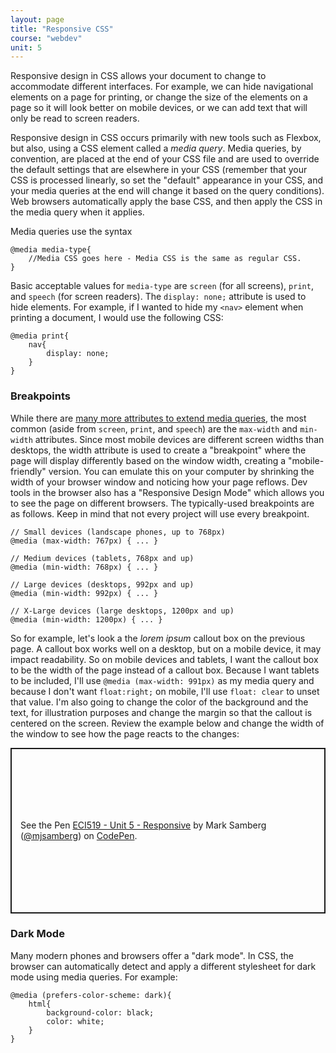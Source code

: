 ```yaml
---
layout: page
title: "Responsive CSS"
course: "webdev"
unit: 5
---
```


Responsive design in CSS allows your document to change to accommodate different interfaces. For example, we can hide navigational elements on a page for printing, or change the size of the elements on a page so it will look better on mobile devices, or we can add text that will only be read to screen readers.

Responsive design in CSS occurs primarily with new tools such as Flexbox, but also, using a CSS element called a _media query_. Media queries, by convention, are placed at the end of your CSS file and are used to override the default settings that are elsewhere in your CSS (remember that your CSS is processed linearly, so set the "default" appearance in your CSS, and your media queries at the end will change it based on the query conditions). Web browsers automatically apply the base CSS, and then apply the CSS in the media query when it applies. 

Media queries use the syntax

	@media media-type{
		//Media CSS goes here - Media CSS is the same as regular CSS.
	}

Basic acceptable values for ```media-type``` are ```screen``` (for all screens), ```print```, and ```speech``` (for screen readers). The ```display: none;``` attribute is used to hide elements. For example, if I wanted to hide my ```<nav>``` element when printing a document, I would use the following CSS:

	@media print{
		nav{
			display: none;
		}
	}

### Breakpoints
While there are [many more attributes to extend media queries](https://developer.mozilla.org/en-US/docs/Web/CSS/Media_Queries/Using_media_queries), the most common (aside from ```screen```, ```print```, and ```speech```) are the ```max-width``` and ```min-width``` attributes. Since most mobile devices are different screen widths than desktops, the width attribute is used to create a "breakpoint" where the page will display differently based on the window width, creating a "mobile-friendly" version. You can emulate this on your computer by shrinking the width of your browser window and noticing how your page reflows. Dev tools in the browser also has a "Responsive Design Mode" which allows you to see the page on different browsers. The typically-used breakpoints are as follows. Keep in mind that not every project will use every breakpoint.

	// Small devices (landscape phones, up to 768px)
	@media (max-width: 767px) { ... }
	
	// Medium devices (tablets, 768px and up)
	@media (min-width: 768px) { ... }
	
	// Large devices (desktops, 992px and up)
	@media (min-width: 992px) { ... }
	
	// X-Large devices (large desktops, 1200px and up)
	@media (min-width: 1200px) { ... }

So for example, let's look a the _lorem ipsum_ callout box on the previous page. A callout box works well on a desktop, but on a mobile device, it may impact readability. So on mobile devices and tablets, I want the callout box to be the width of the page instead of a callout box. Because I want tablets to be included, I'll use ```@media (max-width: 991px)``` as my media query and because I don't want ```float:right;``` on mobile, I'll use ```float: clear``` to unset that value. I'm also going to change the color of the background and the text, for illustration purposes and change the margin so that the callout is centered on the screen. Review the example below and change the width of the window to see how the page reacts to the changes:
<p class="codepen" data-height="400" data-theme-id="light" data-default-tab="result" data-user="mjsamberg" data-slug-hash="LYbxBON" style="height: 265px; box-sizing: border-box; display: flex; align-items: center; justify-content: center; border: 2px solid; margin: 1em 0; padding: 1em;" data-pen-title="ECI519 - Unit 5 - Responsive">
  <span>See the Pen <a href="https://codepen.io/mjsamberg/pen/LYbxBON">
  ECI519 - Unit 5 - Responsive</a> by Mark Samberg (<a href="https://codepen.io/mjsamberg">@mjsamberg</a>)
  on <a href="https://codepen.io">CodePen</a>.</span>
</p>

### Dark Mode
Many modern phones and browsers offer a "dark mode". In CSS, the browser can automatically detect and apply a different stylesheet for dark mode using media queries. For example:

	@media (prefers-color-scheme: dark){
		html{
			background-color: black;
			color: white;
		}
	}

<script async src="https://cpwebassets.codepen.io/assets/embed/ei.js"></script>


